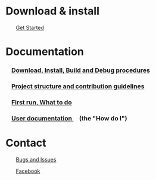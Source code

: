 
<br>
<br>

# Download & install
&nbsp; &nbsp; &nbsp; &nbsp;[Get Started](../install.md)

# Documentation
### &nbsp; &nbsp; [ Download, Install, Build and Debug procedures ](doc/procedures/README.md)

###  &nbsp; &nbsp; [ Project structure and contribution guidelines ](doc/contrib/README.md)

###  &nbsp; &nbsp; [ First run, What to do ](doc/userdoc/firstboot.md)

###  &nbsp; &nbsp; [ User documentation ](doc/userdoc/README.md)    &nbsp; &nbsp; (the "How do I")


# Contact
&nbsp; &nbsp; &nbsp; &nbsp;[Bugs and Issues](https://gitlab.com/lysmarine/lysmarine/issues)

&nbsp; &nbsp; &nbsp; &nbsp;[Facebook](https://www.facebook.com/lysmarineOS)
